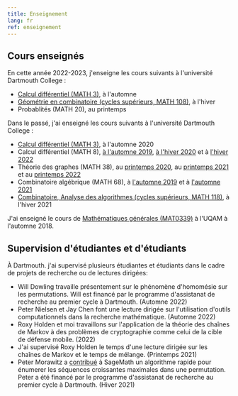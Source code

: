 ```yaml
---
title: Enseignement
lang: fr
ref: enseignement
---
```


## Cours enseignés

En cette année 2022-2023, j'enseigne les cours suivants à l'université Dartmouth College :
 * [Calcul différentiel (MATH 3)](https://math.dartmouth.edu/~m3f22), à l'automne
 * [Géométrie en combinatoire (cycles supérieurs, MATH 108)](https://math.dartmouth.edu/~m108w23), à l'hiver
 * Probablités (MATH 20), au printemps

Dans le passé, j'ai enseigné les cours suivants à l'université Dartmouth College :
 * [Calcul différentiel (MATH 3)](https://math.dartmouth.edu/~m3f20), à l'automne 2020
 * Calcul différentiel (MATH 8), [à l'automne 2019](https://math.dartmouth.edu/~m8f19), [à l'hiver 2020](https://math.dartmouth.edu/~m8w20) et à [l'hiver 2022](https://math.dartmouth.edu/~m8w22)
 * Théorie des graphes (MATH 38), au [printemps 2020](https://math.dartmouth.edu/~m38s20), au [printemps 2021](https://math.dartmouth.edu/~m38s21) et au [printemps 2022](https://math.dartmouth.edu/~m38s22)
 * Combinatoire algébrique (MATH 68), à [l'automne 2019](https://math.dartmouth.edu/~m68f19) et à [l'automne 2021](https://math.dartmouth.edu/~m68f21)
 * [Combinatoire, Analyse des algorithmes (cycles supérieurs, MATH 118)](https://canvas.dartmouth.edu/courses/44288), à l'hiver 2021

J'ai enseigné le cours de [Mathématiques générales (MAT0339)](mat0339.html) à l'UQAM à l'automne 2018.


## Supervision d'étudiantes et d'étudiants

À Dartmouth. j'ai supervisé plusieurs étudiantes et étudiants dans le cadre de projets de recherche ou de lectures dirigées:
* Will Dowling travaille présentement sur le phénomène d'homomésie sur les permutations. Will est financé par le programme d'assistanat de recherche au premier cycle à Dartmouth. (Automne 2022)
* Peter Nielsen et Jay Chen font une lecture dirigée sur l'utilisation d'outils computationnels dans la recherche mathématique. (Automne 2022)
* Roxy Holden et moi travaillons sur l'application de la théorie des chaînes de Markov à des problèmes de cryptographie comme celui de la cible de défense mobile. (2022)
* J'ai supervisé Roxy Holden le temps d'une lecture dirigée sur les chaînes de Markov et le temps de mélange. (Printemps 2021)
* Peter Morawitz a [contribué](https://trac.sagemath.org/ticket/31451) à SageMath un algorithme rapide pour énumerer les séquences croissantes maximales dans une permutation. Peter a été financé par le programme d'assistanat de recherche au premier cycle à Dartmouth. (Hiver 2021)

